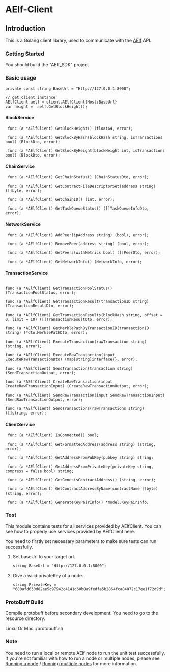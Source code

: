 

# AElf-Client

## Introduction

This is a Golang client library, used to communicate with the [AElf](https://github.com/AElfProject/AElf)  API.

### Getting Started

You should build the "AElf_SDK" project 


### Basic usage

``` Golang
private const string BaseUrl = "Http://127.0.0.1:8000";

// get client instance
AElfClient aelf = client.AElfClient{Host:BaseUrl}
var height =  aelf.GetBlockHeight();
```


#### BlockService

```Golang
 func (a *AElfClient) GetBlockHeight() (float64, error);

 func (a *AElfClient) GetBlockByHash(blockHash string, isTransactions bool) (BlockDto, error);

 func (a *AElfClient) GetBlockByHeight(blockHeight int, isTransactions bool) (BlockDto, error);
```

#### ChainService

```Golang
 func (a *AElfClient) GetChainStatus() (ChainStatusDto, error);

 func (a *AElfClient) GetContractFileDescriptorSet(address string) ([]byte, error);

 func (a *AElfClient) GetChainID() (int, error);

 func (a *AElfClient) GetTaskQueueStatus() ([]TaskQueueInfoDto, error);
```

#### NetworkService

```Golang
 func (a *AElfClient) AddPeer(ipAddress string) (bool), error);

 func (a *AElfClient) RemovePeer(address string) (bool, error);

 func (a *AElfClient) GetPeers(withMetrics bool) ([]PeerDto, error);

 func (a *AElfClient) GetNetworkInfo() (NetworkInfo, error);

```

#### TransactionService

```Golang

func (a *AElfClient) GetTransactionPoolStatus() (TransactionPoolStatus, error);

func (a *AElfClient) GetTransactionResult(transactionID string) (TransactionResultDto, error);

func (a *AElfClient) GetTransactionResults(blockHash string, offset = 0, limit = 10) ([]TransactionResultDto, error);

func (a *AElfClient) GetMerklePathByTransactionID(transactionID string) (*dto.MerklePathDto, error);

func (a *AElfClient) ExecuteTransaction(rawTransaction string) (string, error);

func (a *AElfClient) ExecuteRawTransaction(input ExecuteRawTransactionDto) (map[string]interface{}, error);

func (a *AElfClient) SendTransaction(transaction string) (SendTransactionOutput, error);

func (a *AElfClient) CreateRawTransaction(input CreateRawTransactionInput) (CreateRawTransactionOutput, error);

func (a *AElfClient) SendRawTransaction(input SendRawTransactionInput) (SendRawTransactionOutput, error);

func (a *AElfClient) SendTransactions(rawTransactions string) ([]string, error);

```

#### ClientService

```Golang
 func (a *AElfClient) IsConnected() bool;

 func (a *AElfClient) GetFormattedAddress(address string) (string, error);

 func (a *AElfClient) GetAddressFromPubKey(pubkey string) string;

 func (a *AElfClient) GetAddressFromPrivateKey(privateKey string, compress = false bool) string;

 func (a *AElfClient) GetGenesisContractAddress() (string, error);

 func (a *AElfClient) GetContractAddressByName(contractName []byte) (string, error);

 func (a *AElfClient) GenerateKeyPairInfo() *model.KeyPairInfo;

```

### Test

This module contains tests for all services provided by AElfClient. You can see how to properly use services provided by AElfClient here.

You need to firstly set necessary parameters to make sure tests can run successfully.

1. Set baseUrl to your target url.

   ```Golang
   string BaseUrl = "Http://127.0.0.1:8000";
   ```

2. Give a valid privateKey of a node.

   ```Golang
   string PrivateKey = "680afd630d82ae5c97942c4141d60b8a9fedfa5b2864fca84072c17ee1f72d9d";
   ```

### ProtoBuff Build
Compile protobuff before secondary development.
You need to go to the resource directory.

Linxu Or Mac ./protobuff.sh

### Note

You need to run a local or remote AElf node to run the unit test successfully. If you're not familiar with how to run a node or multiple nodes, please see [Running a node](https://docs.aelf.io/v/dev/main/main/run-node) / [Running multiple nodes](https://docs.aelf.io/v/dev/main/main/multi-nodes) for more information.
